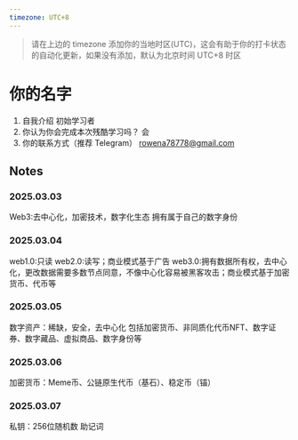 ```yaml
---
timezone: UTC+8
---
```


> 请在上边的 timezone 添加你的当地时区(UTC)，这会有助于你的打卡状态的自动化更新，如果没有添加，默认为北京时间 UTC+8 时区


# 你的名字

1. 自我介绍 初始学习者
2. 你认为你会完成本次残酷学习吗？ 会
3. 你的联系方式（推荐 Telegram） rowena78778@gmail.com

## Notes

<!-- Content_START -->

### 2025.03.03

Web3:去中心化，加密技术，数字化生态
拥有属于自己的数字身份

### 2025.03.04
web1.0:只读
web2.0:读写；商业模式基于广告
web3.0:拥有数据所有权，去中心化，更改数据需要多数节点同意，不像中心化容易被黑客攻击；商业模式基于加密货币、代币等

### 2025.03.05
数字资产：稀缺，安全，去中心化
包括加密货币、非同质化代币NFT、数字证券、数字藏品、虚拟商品、数字身份等

### 2025.03.06
加密货币：Meme币、公链原生代币（基石）、稳定币（锚）

### 2025.03.07
私钥：256位随机数
助记词

<!-- Content_END -->

